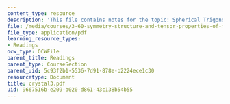 ```yaml
---
content_type: resource
description: 'This file contains notes for the topic: Spherical Trigonometry.'
file: /media/courses/3-60-symmetry-structure-and-tensor-properties-of-materials-fall-2005/9667516be209b020d86143c138b54b55_crystal3.pdf
file_type: application/pdf
learning_resource_types:
- Readings
ocw_type: OCWFile
parent_title: Readings
parent_type: CourseSection
parent_uid: 5c93f2b1-5536-7d91-878e-b2224ece1c30
resourcetype: Document
title: crystal3.pdf
uid: 9667516b-e209-b020-d861-43c138b54b55
---
```

